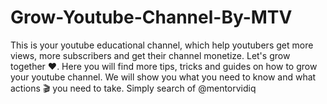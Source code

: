 # Grow-Youtube-Channel-By-MTV
This is your youtube educational channel, which help youtubers  get more views, more subscribers and get their channel monetize. Let's grow together ❤️.   Here you will find more tips, tricks and guides on how to grow your youtube channel.  We will show you what you need to know and what actions 🎬  you need to take. Simply search of @mentorvidiq
